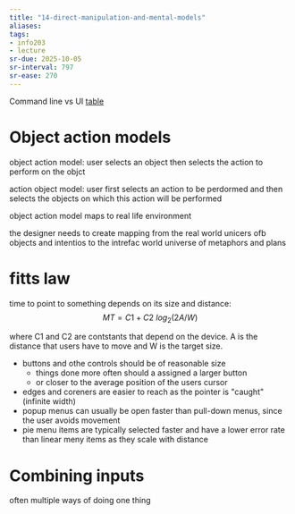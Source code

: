 ```yaml
---
title: "14-direct-manipulation-and-mental-models"
aliases: 
tags: 
- info203
- lecture
sr-due: 2025-10-05
sr-interval: 797
sr-ease: 270
---
```



Command line vs UI
[table](https://i.imgur.com/DW8jnGz.png)

# Object action models

object action model: user selects an object then selects the action to perform on the objct

action object model: user first selects an action to be perdormed and then selects the objects on which this action will be performed

object action model maps to real life environment

the designer needs to create mapping from the real world unicers ofb objects and intentios to the intrefac world universe of metaphors and plans

# fitts law
time to point to something depends on its size and distance:
$$
MT = C1 + C2\ log_2(2A/W)
$$ 

where C1 and C2 are contstants that depend on the device. A is the distance that users have to move and W is the target size.

- buttons and othe controls should be of reasonable size
	- things done more often should a assigned a larger button
	- or closer to the average position of the users cursor
- edges and coreners are easier to reach as the pointer is "caught" (infinite width)
- popup menus can usually be open faster than pull-down menus, since the user avoids movement
- pie menu items are typically selected faster and have a lower error rate than linear meny items as they scale with distance


# Combining inputs
often multiple ways of doing one thing
